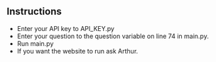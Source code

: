 ## Instructions
* Enter your API key to API_KEY.py
* Enter your question to the question variable on line 74 in main.py.
* Run main.py
* If you want the website to run ask Arthur.
